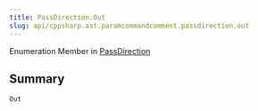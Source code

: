 ```yaml
---
title: PassDirection.Out
slug: api/cppsharp.ast.paramcommandcomment.passdirection.out
---
```

Enumeration Member in [PassDirection](/api/cppsharp/ast/paramcommandcomment/passdirection)

## Summary



```csharp
Out
```

